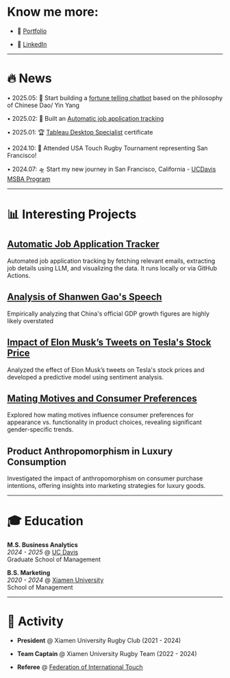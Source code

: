# Know me more:

- 👕 [Portfolio](https://zichengalexzhao.github.io/)

- 🔗 [LinkedIn](https://www.linkedin.com/in/zichengalexzhao)

---
# 🔥 News

• 2025.05: 🤖 Start building a [fortune telling chatbot](https://github.com/zichengalexzhao/oracle-master) based on the philosophy of Chinese Dao/ Yin Yang

• 2025.02: 🤖 Built an [Automatic job application tracking](https://github.com/zichengalexzhao/job-app-tracker)

• 2025.01: 🏆 [Tableau Desktop Specialist](https://www.credly.com/badges/6a04c7f6-0662-49f5-86b7-79bca069c3c6/linked_in_profile) certificate

• 2024.10: 🏉 Attended USA Touch Rugby Tournament representing San Francisco!

• 2024.07: 🛸 Start my new journey in San Francisco, California - [UCDavis MSBA Program](https://gsm.ucdavis.edu/master-science-business-analytics-msba)

---

# 📊 Interesting Projects

## [Automatic Job Application Tracker](https://github.com/zichengalexzhao/job-app-tracker)

Automated job application tracking by fetching relevant emails, extracting job details using LLM, and visualizing the data. It runs locally or via GitHub Actions.

## [Analysis of Shanwen Gao's Speech](https://github.com/zichengalexzhao/SpeechofShanwenGao)

Empirically analyzing that China's official GDP growth figures are highly likely overstated

## [Impact of Elon Musk’s Tweets on Tesla's Stock Price](https://drive.google.com/file/d/1XM0R5Wx0B1BDIwM_qSjXGOVKmUtJIVvP/view?usp=drive_link)

Analyzed the effect of Elon Musk’s tweets on Tesla's stock prices and developed a predictive model using sentiment analysis.

## [Mating Motives and Consumer Preferences](https://github.com/zichengalexzhao/matingmotive)

Explored how mating motives influence consumer preferences for appearance vs. functionality in product choices, revealing significant gender-specific trends.

## Product Anthropomorphism in Luxury Consumption

Investigated the impact of anthropomorphism on consumer purchase intentions, offering insights into marketing strategies for luxury goods.

---

# 🎓 Education

**M.S. Business Analytics**  
*2024 - 2025* @ [UC Davis](https://www.ucdavis.edu/)  
Graduate School of Management

**B.S. Marketing**  
*2020 - 2024* @ [Xiamen University](https://en.xmu.edu.cn/main.htm)  
School of Management

---

# 🏉 Activity

- **President** @ Xiamen University Rugby Club (2021 - 2024)  
  
- **Team Captain** @ Xiamen University Rugby Team (2022 - 2024)  

- **Referee** @ [Federation of International Touch](https://www.internationaltouch.org/)
